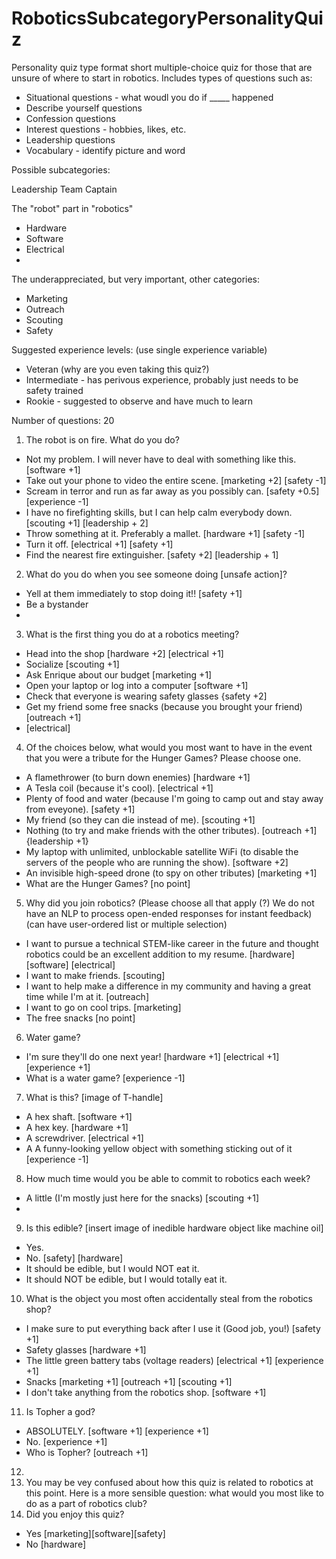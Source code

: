 # RoboticsSubcategoryPersonalityQuiz
Personality quiz type format short multiple-choice quiz for those that are unsure of where to start in robotics. 
Includes types of questions such as:
* Situational questions - what woudl you do if _____ happened
* Describe yourself questions
* Confession questions
* Interest questions - hobbies, likes, etc. 
* Leadership questions
* Vocabulary - identify picture and word

Possible subcategories:

Leadership
Team Captain 

The "robot" part in "robotics" 
  * Hardware
  * Software
  * Electrical
  *
  
The underappreciated, but very important, other categories:
  * Marketing
  * Outreach
  * Scouting
  * Safety

Suggested experience levels: (use single experience variable)
* Veteran (why are you even taking this quiz?)
* Intermediate - has perivous experience, probably just needs to be safety trained
* Rookie  - suggested to observe and have much to learn


Number of questions: 20

1. The robot is on fire. What do you do?
  * Not my problem. I will never have to deal with something like this. [software +1]
  * Take out your phone to video the entire scene. [marketing +2] [safety -1] 
  * Scream in terror and run as far away as you possibly can. [safety +0.5] [experience -1]
  * I have no firefighting skills, but I can help calm everybody down. [scouting +1] [leadership + 2]
  * Throw something at it. Preferably a mallet. [hardware +1] [safety -1]
  * Turn it off. [electrical +1] [safety +1]
  * Find the nearest fire extinguisher. [safety +2] [leadership + 1]
  
2. What do you do when you see someone doing [unsafe action]? 
  * Yell at them immediately to stop doing it!! [safety +1]
  * Be a bystander
  *
3. What is the first thing you do at a robotics meeting?
  * Head into the shop [hardware +2] [electrical +1]
  * Socialize [scouting +1]
  * Ask Enrique about our budget [marketing +1]
  * Open your laptop or log into a computer [software +1]
  * Check that everyone is wearing safety glasses {safety +2]
  * Get my friend some free snacks (because you brought your friend) [outreach +1]
  * [electrical]
4. Of the choices below, what would you most want to have in the event that you were a tribute for the Hunger Games? Please choose one. 
* A flamethrower (to burn down enemies) [hardware +1]
* A Tesla coil (because it's cool). [electrical +1]
* Plenty of food and water (because I'm going to camp out and stay away from eveyone). [safety +1]
* My friend (so they can die instead of me). [scouting +1]
* Nothing (to try and make friends with the other tributes). [outreach +1] {leadership +1}
* My laptop with unlimited, unblockable satellite WiFi (to disable the servers of the people who are running the show). [software +2]
* An invisible high-speed drone (to spy on other tributes) [marketing +1]
* What are the Hunger Games? [no point]
5. Why did you join robotics? (Please choose all that apply (?) We do not have an NLP to process open-ended responses for instant feedback) (can have user-ordered list or multiple selection)
* I want to pursue a technical STEM-like career in the future and thought robotics could be an excellent addition to my resume. [hardware] [software] [electrical]
* I want to make friends. [scouting]
* I want to help make a difference in my community and having a great time while I'm at it. [outreach]
* I want to go on cool trips. [marketing]
* The free snacks [no point]
6. Water game?
* I'm sure they'll do one next year! [hardware +1] [electrical +1] [experience +1]
* What is a water game? [experience -1] 
7. What is this? [image of T-handle]
* A hex shaft. [software +1]
* A hex key. [hardware +1] 
* A screwdriver. [electrical +1]
* A A funny-looking yellow object with something sticking out of it [experience -1] 

8. How much time would you be able to commit to robotics each week?
* A little (I'm mostly just here for the snacks) [scouting +1]
* 

9. Is this edible? [insert image of inedible hardware object like machine oil]
* Yes. 
* No. [safety] [hardware]
* It should be edible, but I would NOT eat it. 
* It should NOT be edible, but I would totally eat it. 

10. What is the object you most often accidentally steal from the robotics shop?
  * I make sure to put everything back after I use it (Good job, you!) [safety +1]
  * Safety glasses [hardware +1]
  * The little green battery tabs (voltage readers) [electrical +1] [experience +1]
  * Snacks [marketing +1] [outreach +1] [scouting +1]
  * I don't take anything from the robotics shop. [software +1]
11. Is Topher a god?
* ABSOLUTELY. [software +1] [experience +1]
* No. [experience +1]
* Who is Topher? [outreach +1]
12. 
13. You  may be vey confused about how this quiz is related to robotics at this point. Here is a more sensible question: what would you most like to do as a part of robotics club?
14. Did you enjoy this quiz?
* Yes [marketing][software][safety]
* No [hardware]

